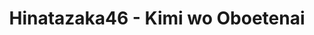 ---
layout: amara
thumbnail: https://i.ytimg.com/vi/w236wAYPYTM/maxresdefault.jpg
title: Hinatazaka46 - Kimi wo Oboetenai
description: >
    Director：Minori Nakada
    Choreographer：Kosuke
    Producer： Hiroto Hashimoto, Yujo Kuribayashi
    Production: isai Inc.
id: bRUOmjBPKA5O
lang: en
plink: https://sasori39883522.github.io/kimi-wo-oboetenai.html
---